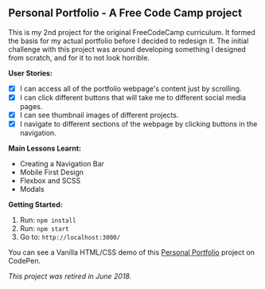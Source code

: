 ## Personal Portfolio -  A Free Code Camp project

This is my 2nd project for the original FreeCodeCamp curriculum. It formed the 
basis for my actual portfolio before I decided to redesign it. The initial 
challenge with this project was around developing something I designed from 
scratch, and for it to not look horrible. 

**User Stories:**
- [x] I can access all of the portfolio webpage's content just by scrolling.
- [x] I can click different buttons that will take me to different social media pages.
- [x] I can see thumbnail images of different projects.
- [x] I navigate to different sections of the webpage by clicking buttons in the navigation.

**Main Lessons Learnt:**
* Creating a Navigation Bar
* Mobile First Design
* Flexbox and SCSS
* Modals

**Getting Started:**
 1. Run: `npm install`
 2. Run: `npm start`
 3. Go to: `http://localhost:3000/`

You can see a Vanilla HTML/CSS demo of this 
[Personal Portfolio](https://codepen.io/Pagey/pen/xLyeNz) project on CodePen.

*This project was retired in June 2018.*